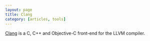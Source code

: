 ```yaml
---
layout: page
title: Clang
category: [articles, tools]
---
```

[Clang](http://clang.llvm.org/) is a C, C++ and Objective-C front-end for the LLVM compiler.


